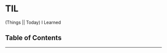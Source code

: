 # TIL

(Things || Today) I Learned

## Table of Contents

<!-- vim-markdown-toc GFM -->

<!-- vim-markdown-toc -->

---
